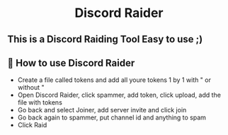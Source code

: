 <h1 align="center">Discord Raider</h1>

## This is a Discord Raiding Tool Easy to use ;)

## 📝 How to use Discord Raider
- Create a file called tokens and add all youre tokens 1 by 1 with " or without "
- Open Discord Raider, click spammer, add token, click upload, add the file with tokens 
- Go back and select Joiner, add server invite and click join
- Go back again to spammer, put channel id and anything to spam
- Click Raid

